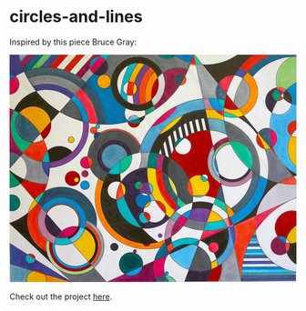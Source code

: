 # circles-and-lines

Inspired by this piece Bruce Gray:

![Eye Candy](eye_candy.jpg)

Check out the project [here](https://frowenz.github.io/circles).
